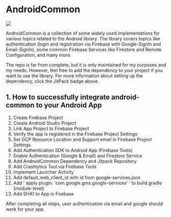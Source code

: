 # AndroidCommon

[![](https://jitpack.io/v/iamniklas/android-common.svg)](https://jitpack.io/#iamniklas/android-common)

AndroidCommon is a collection of some widely used implementations for various topics related to the Android library. 
The library covers topics like authentication (login and registration via Firebase with Google-SignIn and Email-SignIn), some common Firebase Services like Firestore and Remote Configuration, and many more.

The repo is far from complete, but it is only maintained for my purposes and my needs. However, feel free to add the dependency to your project if you want to use the library.
For more information about setting up the dependency, click the JitPack badge above.

## 1. How to successfully integrate android-common to your Android App

1. Create Firebase Project
2. Create Android Studio Project
3. Link App Project to Firebase Project
4. Verify the app is registered in the Firebase Project Settings
5. Set GCP Resource Location and Support email in Firebase Project Settings
6. Add Authentication SDK to Android App (Firebase Tools)
7. Enable Authentication (Google & Email) and Firestore Service
8. Add AndroidCommon Dependency and Jitpack Repository
9. Add Crashlytics Tool via Firebase Tools
10. Implement Launcher Activity
11. Add default_web_client_id with id from google-services.json
12. Add ' apply plugin: 'com.google.gms.google-services' ' to build.gradle (module-level)
13. Add SHA1 to App in Firebase

After completing all steps, user authentication via email and google should work for your app.
